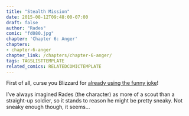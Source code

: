 ```yaml
---
title: "Stealth Mission"
date: 2015-08-12T09:48:00-07:00
draft: false
author: "Rades"
comic: "fd080.jpg"
chapter: 'Chapter 6: Anger'
chapters:
- chapter-6-anger
chapter_link: /chapters/chapter-6-anger/
tags: TAGSLISTTEMPLATE
related_comics: RELATEDCOMICTEMPLATE
---
```


First of all, curse you Blizzard for [already using the funny joke](http://www.wowhead.com/mission=263/listen-all-yall)!


I’ve always imagined Rades (the character) as more of a scout than a straight-up soldier, so it stands to reason he might be pretty sneaky. Not sneaky enough though, it seems…

